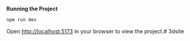 **Running the Project**

```bash
npm run dev
```

Open [http://localhost:5173](http://localhost:5173) in your browser to view the project.# 3dsite
